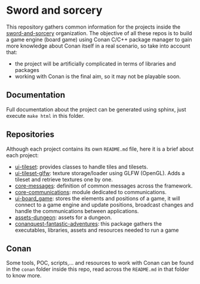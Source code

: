 Sword and sorcery
=================

This repository gathers common information for the projects inside the 
[sword-and-sorcery](https://github.com/sword-and-sorcery) organization.
The objective of all these repos is to build a game engine (board game)
using Conan C/C++ package manager to gain more knowledge about Conan
itself in a real scenario, so take into account that:
 * the project will be artificially complicated in terms of libraries
   and packages
 * working with Conan is the final aim, so it may not be playable soon.

## Documentation

Full documentation about the project can be generated using sphinx, just
execute `make html` in this folder.

## Repositories

Although each project contains its own `README.md` file, here it is a brief
about each project:
 * [ui-tileset](https://github.com/sword-and-sorcery/ui-tileset): 
   provides classes to handle tiles and tilesets.
 * [ui-tileset-glfw](https://github.com/sword-and-sorcery/ui-tileset-glfw):
   texture storage/loader using GLFW (OpenGL). Adds a tileset and retrieve
   textures one by one.
 * [core-messages](https://github.com/sword-and-sorcery/core-messages):
   definition of common messages across the framework.
 * [core-communications](https://github.com/sword-and-sorcery/core-communications):
   module dedicated to communications.
 * [ui-board_game](https://github.com/sword-and-sorcery/ui-board_game):
   stores the elements and positions of a game, it will connect to a game engine
   and update positions, broadcast changes and handle the communications between
   applications.
 * [assets-dungeon](https://github.com/sword-and-sorcery/assets-dungeon): assets
   for a dungeon.
 * [conanquest-fantastic-adventures](https://github.com/sword-and-sorcery/conanquest-fantastic-adventures):
   this package gathers the executables, libraries, assets and resources needed to run a game

## Conan

Some tools, POC, scripts,... and resources to work with Conan can be found
in the `conan` folder inside this repo, read across the `README.md` in that
folder to know more.
